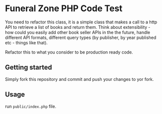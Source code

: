 # Funeral Zone PHP Code Test 

You need to refactor this class, it is a simple class that makes a call to a http API to retrieve a list of books and return them. Think about extensibility - how could you easily add other book seller APIs in the the future, handle different API formats, different query types (by publisher, by year published etc - things like that). 

Refactor this to what you consider to be production ready code.

## Getting started
Simply fork this repository and commit and push your changes to yor fork.

## Usage 
run `public/index.php` file.